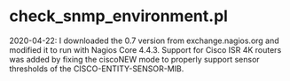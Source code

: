 # check_snmp_environment.pl

2020-04-22: I downloaded the 0.7 version from exchange.nagios.org and modified it to run with Nagios Core 4.4.3. Support for Cisco ISR 4K routers was added by fixing the ciscoNEW mode to properly support sensor thresholds of the CISCO-ENTITY-SENSOR-MIB.
